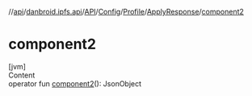 //[api](../../../../../index.md)/[danbroid.ipfs.api](../../../../index.md)/[API](../../../index.md)/[Config](../../index.md)/[Profile](../index.md)/[ApplyResponse](index.md)/[component2](component2.md)



# component2  
[jvm]  
Content  
operator fun [component2](component2.md)(): JsonObject  



